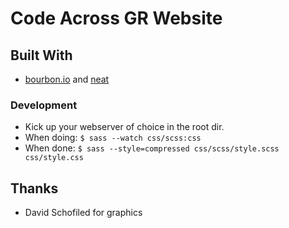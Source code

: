 # Code Across GR Website

## Built With

  * [bourbon.io](http://bourbon.io) and [neat](http://neat.bourbon.io)

### Development 

  * Kick up your webserver of choice in the root dir.
  * When doing: `$ sass --watch css/scss:css`
  * When done: `$ sass --style=compressed css/scss/style.scss css/style.css`

## Thanks

  * David Schofiled for graphics
